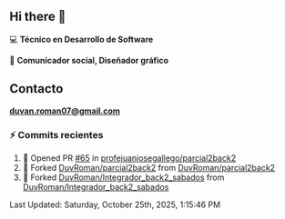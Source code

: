 ## Hi there 👋

:computer: **Técnico en Desarrollo de Software**

:pencil: **Comunicador social, Diseñador gráfico**

## Contacto

**<duvan.roman07@gmail.com>**

### :zap: Commits recientes
<!--RECENT_ACTIVITY:start-->
1. 💪 Opened PR [#65](undefined) in [profejuanjosegallego/parcial2back2](https://github.com/profejuanjosegallego/parcial2back2)<br>
2. 🔱 Forked [DuvRoman/parcial2back2](https://github.com/DuvRoman/parcial2back2) from [DuvRoman/parcial2back2](https://github.com/DuvRoman/parcial2back2)<br>
3. 🔱 Forked [DuvRoman/Integrador_back2_sabados](https://github.com/DuvRoman/Integrador_back2_sabados) from [DuvRoman/Integrador_back2_sabados](https://github.com/DuvRoman/Integrador_back2_sabados)<br>
<!--RECENT_ACTIVITY:end-->
<!--RECENT_ACTIVITY:last_update-->
Last Updated: Saturday, October 25th, 2025, 1:15:46 PM
<!--RECENT_ACTIVITY:last_update_end-->
